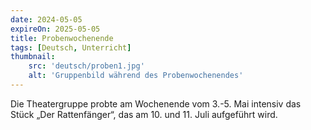 ```yaml
---
date: 2024-05-05
expireOn: 2025-05-05
title: Probenwochenende
tags: [Deutsch, Unterricht]
thumbnail: 
    src: 'deutsch/proben1.jpg'
    alt: 'Gruppenbild während des Probenwochenendes'
---
```


Die Theatergruppe probte am Wochenende vom 3.-5. Mai intensiv das Stück „Der Rattenfänger“, das am 10. und 11. Juli aufgeführt wird.

<gallery images="/images/deutsch/proben1.jpg,/images/deutsch/proben2.jpg,/images/deutsch/proben3.jpg,/images/deutsch/proben4.jpg"></gallery>